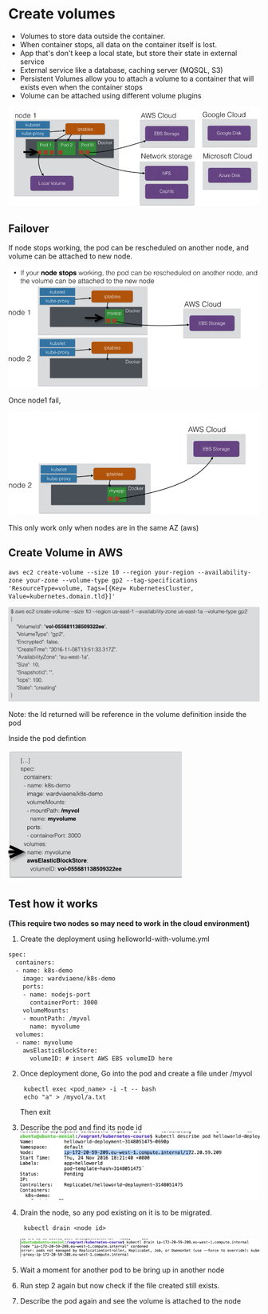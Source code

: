 # Create volumes

- Volumes to store data outside the container.
- When container stops, all data on the container itself is lost.
- App that's don't keep a local state, but store their state in external service
- External service like a database, caching server (MQSQL, S3)
- Persistent Volumes allow you to attach a volume to a container that will 
  exists even when the container stops
- Volume can be attached using different volume plugins 

![image](general.png)

## Failover 

If node stops working, the pod can be rescheduled on another node, and volume can be 
attached to new node.

![image](volumeFailover01.png)

Once node1 fail,

![image](volumeFailover02.png)

This only work only when nodes are in the same AZ (aws)

## Create Volume in AWS

```
aws ec2 create-volume --size 10 --region your-region --availability-zone your-zone --volume-type gp2 --tag-specifications 'ResourceType=volume, Tags=[{Key= KubernetesCluster, Value=kubernetes.domain.tld}]'
```
![image](createVolume.png)

Note: the Id returned will be reference in the volume definition inside the pod

Inside the pod defintion

![image](podDefinitionWithVolume.png)


## Test how it works
**(This require two nodes so may need to work in the cloud environment)**

1. Create the deployment using helloworld-with-volume.yml
```
spec:
  containers:
  - name: k8s-demo
    image: wardviaene/k8s-demo
    ports:
    - name: nodejs-port
      containerPort: 3000
    volumeMounts:
    - mountPath: /myvol
      name: myvolume
  volumes:
  - name: myvolume
    awsElasticBlockStore:
      volumeID: # insert AWS EBS volumeID here
```
2. Once deployment done, Go into the pod and create a file under /myvol

        kubectl exec <pod_name> -i -t -- bash
        echo "a" > /myvol/a.txt     
  
    Then exit  
  
3. Describe the pod and find its node id
    ![image](getNodeName.png)
4. Drain the node, so any pod existing on it is to be migrated.

        kubectl drain <node id>
   
   ![image](drainNode.png)
 
5. Wait a moment for another pod to be bring up in another node

6. Run step 2 again but now check if the file created still exists.

7. Describe the pod again and see the volume is attached to the node    
    